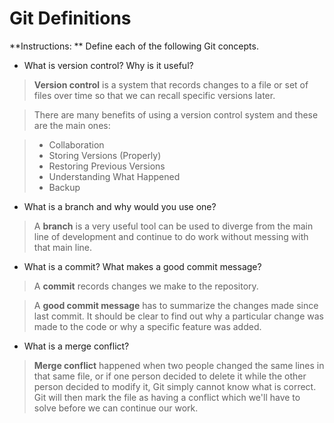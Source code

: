 # Git Definitions

**Instructions: ** Define each of the following Git concepts.

* What is version control?  Why is it useful?

>**Version control** is a system that records changes to a file or set of files over time so that we can recall specific versions later.

>There are many benefits of using a version control system and these are the main ones:

>* Collaboration
>* Storing Versions (Properly)
>* Restoring Previous Versions
>* Understanding What Happened
>* Backup

* What is a branch and why would you use one?

>A **branch** is a very useful tool can be used to diverge from the main line of development and continue to do work without messing with that main line.

* What is a commit? What makes a good commit message?

>A **commit** records changes we make to the repository.

>A **good commit message** has to summarize the changes made since last commit. It should be clear to find out why a particular change was made to the code or why a specific feature was added.

* What is a merge conflict?

>**Merge conflict** happened when two people changed the same lines in that same file, or if one person decided to delete it while the other person decided to modify it, Git simply cannot know what is correct. Git will then mark the file as having a conflict which we'll have to solve before we can continue our work.